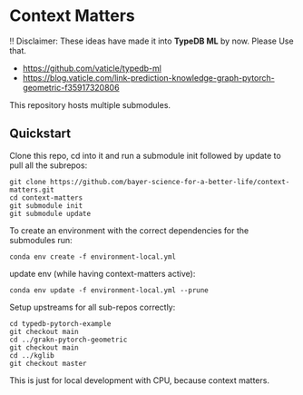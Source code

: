 Context Matters
===============

:bangbang: Disclaimer:
These ideas have made it into **TypeDB ML** by now. Please Use that.
* https://github.com/vaticle/typedb-ml
* https://blog.vaticle.com/link-prediction-knowledge-graph-pytorch-geometric-f35917320806

This repository hosts multiple submodules.


## Quickstart

Clone this repo, cd into it and run a submodule init followed by update to pull
all the subrepos:

```
git clone https://github.com/bayer-science-for-a-better-life/context-matters.git
cd context-matters
git submodule init
git submodule update
```


To create an environment with the correct dependencies
for the submodules run:

```
conda env create -f environment-local.yml
```

update env (while having context-matters active):

```
conda env update -f environment-local.yml --prune
```

Setup upstreams for all sub-repos correctly:

```
cd typedb-pytorch-example
git checkout main
cd ../grakn-pytorch-geometric
git checkout main
cd ../kglib
git checkout master
```

This is just for local development with CPU, because context matters.